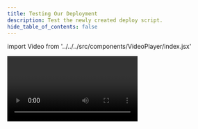 ```yaml
---
title: Testing Our Deployment
description: Test the newly created deploy script.
hide_table_of_contents: false
---
```


import Video from '../../../src/components/VideoPlayer/index.jsx'

<Video videoId='841281515' title='Testing Our Deployment' />
